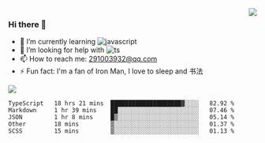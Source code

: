 <img align='right' src='https://github-readme-stats.vercel.app/api?username=niaogege&show_icons=true&theme=radical'/>

### Hi there 👋

- 🌱 I’m currently learning ![javascript](https://img.shields.io/badge/javacript-learn-orange)
- 🤔 I’m looking for help with ![ts](https://img.shields.io/badge/ts-learn-yellow)
- 📫 How to reach me: 291003932@qq.com
- ⚡ Fun fact:  I'm a fan of Iron Man, I love to sleep and 书法

![](https://github-readme-stats.vercel.app/api/top-langs/?username=niaogege&layout=compact)

<!--START_SECTION:waka-->
```text
TypeScript   18 hrs 21 mins  ████████████████████▓░░░░   82.92 % 
Markdown     1 hr 39 mins    ██░░░░░░░░░░░░░░░░░░░░░░░   07.46 % 
JSON         1 hr 8 mins     █▒░░░░░░░░░░░░░░░░░░░░░░░   05.14 % 
Other        18 mins         ▒░░░░░░░░░░░░░░░░░░░░░░░░   01.37 % 
SCSS         15 mins         ▒░░░░░░░░░░░░░░░░░░░░░░░░   01.13 % 
```
<!--END_SECTION:waka-->

